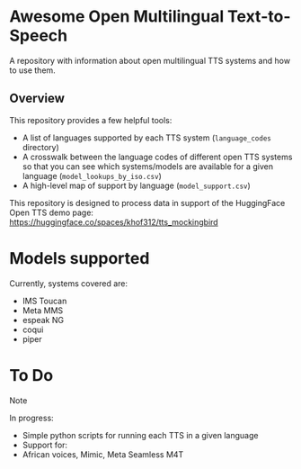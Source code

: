 # Awesome Open Multilingual Text-to-Speech
A repository with information about open multilingual TTS systems and how to use them.

## Overview
This repository provides a few helpful tools:
- A list of languages supported by each TTS system (`language_codes` directory)
- A crosswalk between the language codes of different open TTS systems so that you can see which systems/models are available for a given language (`model_lookups_by_iso.csv`)
- A high-level map of support by language (`model_support.csv`)

This repository is designed to process data in support of the HuggingFace Open TTS demo page: https://huggingface.co/spaces/khof312/tts_mockingbird

# Models supported
Currently, systems covered are:
- IMS Toucan
- Meta MMS
- espeak NG
- coqui
- piper

# To Do
> [!NOTE]
> In progress: 
> - Simple python scripts for running each TTS in a given language
> - Support for:
>  - African voices, Mimic, Meta Seamless M4T
